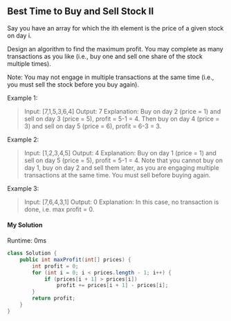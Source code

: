 ## Best Time to Buy and Sell Stock II

Say you have an array for which the ith element is the price of a given stock on day i.

Design an algorithm to find the maximum profit. You may complete as many transactions as you like (i.e., buy one and sell one share of the stock multiple times).

Note: You may not engage in multiple transactions at the same time (i.e., you must sell the stock before you buy again).

Example 1:

>Input: [7,1,5,3,6,4]
Output: 7
Explanation: Buy on day 2 (price = 1) and sell on day 3 (price = 5), profit = 5-1 = 4.
             Then buy on day 4 (price = 3) and sell on day 5 (price = 6), profit = 6-3 = 3.

Example 2:

>Input: [1,2,3,4,5]
Output: 4
Explanation: Buy on day 1 (price = 1) and sell on day 5 (price = 5), profit = 5-1 = 4.
             Note that you cannot buy on day 1, buy on day 2 and sell them later, as you are
             engaging multiple transactions at the same time. You must sell before buying again.

Example 3:

>Input: [7,6,4,3,1]
Output: 0
Explanation: In this case, no transaction is done, i.e. max profit = 0.


#### My Solution

Runtime: 0ms

```Java
class Solution {
    public int maxProfit(int[] prices) {
        int profit = 0;
        for (int i = 0; i < prices.length - 1; i++) {
            if (prices[i + 1] > prices[i])
                profit += prices[i + 1] - prices[i];
        }
        return profit;
    }
}
```
